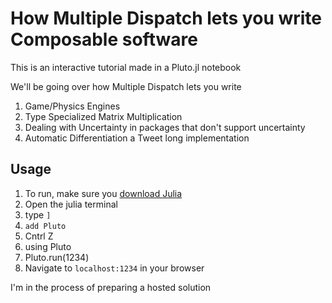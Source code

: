 # How Multiple Dispatch lets you write Composable software

This is an interactive tutorial made in a Pluto.jl notebook

We'll be going over how Multiple Dispatch lets you write
1. Game/Physics Engines
2. Type Specialized Matrix Multiplication
3. Dealing with Uncertainty in packages that don't support uncertainty
4. Automatic Differentiation a Tweet long implementation

## Usage

1. To run, make sure you [download Julia](https://julialang.org/downloads/)
2. Open the julia terminal
3. type ```]```
4. ```add Pluto```
5. Cntrl Z
6. using Pluto
7. Pluto.run(1234)
8. Navigate to ```localhost:1234``` in your browser

I'm in the process of preparing a hosted solution